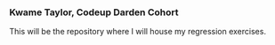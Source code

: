 ### Kwame Taylor, Codeup Darden Cohort

This will be the repository where I will house my regression exercises.